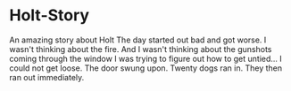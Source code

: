 # Holt-Story
An amazing story about Holt
The day started out bad and got worse.
I wasn't thinking about the fire.
And I wasn't thinking about the gunshots coming through the window
I was trying to figure out how to get untied...
I could not get loose.
The door swung upon.
Twenty dogs ran in.
They then ran out immediately.
